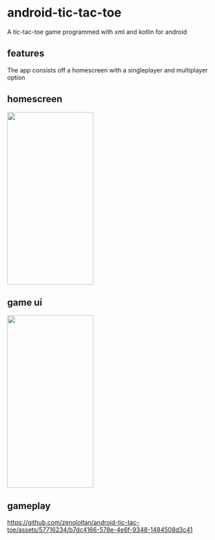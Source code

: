 # android-tic-tac-toe
A tic-tac-toe game programmed with xml and kotlin for android

## features
The app consists off a homescreen with a singleplayer and multiplayer option

## homescreen
<img src="https://github.com/zenololtan/android-tic-tac-toe/assets/57716234/46b7cb61-724e-4fd0-80ac-caf8d2e3a2c0"
     width="200" height="400"
     />

## game ui
<img src="https://github.com/zenololtan/android-tic-tac-toe/assets/57716234/5189729d-e192-4570-acbd-e7a947f7c75d"
     width="200" height="400"
     />

## gameplay
https://github.com/zenololtan/android-tic-tac-toe/assets/57716234/b7dc4166-578e-4e6f-9348-1484508d3c41

